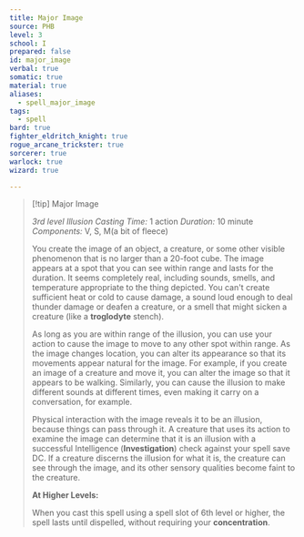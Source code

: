 ```yaml
---
title: Major Image
source: PHB
level: 3
school: I
prepared: false
id: major_image
verbal: true
somatic: true
material: true
aliases:
  - spell_major_image
tags:
  - spell
bard: true
fighter_eldritch_knight: true
rogue_arcane_trickster: true
sorcerer: true
warlock: true
wizard: true

---
```

>[!tip] Major Image
>
> *3rd level Illusion*
> *Casting Time:* 1 action
> *Duration:* 10 minute
> *Components:* V, S, M(a bit of fleece)
>
>You create the image of an object, a creature, or some other visible phenomenon that is no larger than a 20-foot cube. The image appears at a spot that you can see within range and lasts for the duration. It seems completely real, including sounds, smells, and temperature appropriate to the thing depicted. You can't create sufficient heat or cold to cause damage, a sound loud enough to deal thunder damage or deafen a creature, or a smell that might sicken a creature (like a **troglodyte** stench).
>
>As long as you are within range of the illusion, you can use your action to cause the image to move to any other spot within range. As the image changes location, you can alter its appearance so that its movements appear natural for the image. For example, if you create an image of a creature and move it, you can alter the image so that it appears to be walking. Similarly, you can cause the illusion to make different sounds at different times, even making it carry on a conversation, for example.
>
>Physical interaction with the image reveals it to be an illusion, because things can pass through it. A creature that uses its action to examine the image can determine that it is an illusion with a successful Intelligence (**Investigation**) check against your spell save DC. If a creature discerns the illusion for what it is, the creature can see through the image, and its other sensory qualities become faint to the creature.
>
>**At Higher Levels:**
>
>When you cast this spell using a spell slot of 6th level or higher, the spell lasts until dispelled, without requiring your **concentration**.
>

